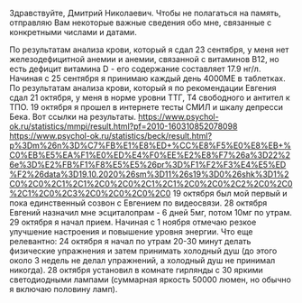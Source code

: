 Здравствуйте, Дмитрий Николаевич. Чтобы не полагаться на память, отправляю Вам некоторые важные сведения обо мне, связанные с конкретными числами и датами.

По результатам анализа крови, который я сдал 23 сентября, у меня нет железодефицитной анемии и анемии, связанной с витаминов B12, но есть дефицит витамина D - его содержание составляет 17.9 нг/л. Начиная с 25 сентября я принимаю каждый день 4000МЕ в таблетках.
По результатам анализа крови, который я по рекомендации Евгения сдал 21 октября, у меня в норме уровни ТТГ, Т4 свободного и антител к ТПО.
19 октября я прошел в интернете тесты СМИЛ и шкалу депресси Бека. Вот ссылки на результаты.
https://www.psychol-ok.ru/statistics/mmpi/result.html?pf=2010-160310852078098
https://www.psychol-ok.ru/statistics/beck/result.html?p%3Dm%26n%3D%C7%FB%E1%E8%ED+%CC%E8%F5%E0%E8%EB+%C0%EB%E5%EA%F1%E0%ED%E4%F0%EE%E2%E8%F7%26a%3D22%26e%3D%E2%FB%F1%F8%E5%E5%26pr%3D%F1%F2%F3%E4%E5%ED%F2%26data%3D19.10.2020%26sm%3D11%26s19%3D0%26shk%3D1%2C0%2C0%2C1%2C1%2C0%2C0%2C1%2C1%2C0%2C0%2C2%2C0%2C0%2C1%2C0%2C3%2C0%2C0%2C0%2C0
19 октября был мой первый и пока единственный созвон с Евгением по видеосвязи.
28 октября Евгений назначил мне эсциталопрам - 6 дней 5мг, потом 10мг по утрам. 29 октября я начал прием. 
Начиная с 1 ноября отмечаю резкое улучшение настроения и повышение уровня энергии.
Что еще релевантно: 24 октября я начал по утрам 20-30 минут делать физические упражнения и затем принимать холодный душ (до этого около 3 недель не делал упражнений, а холодный душ не принимал никогда).
28 октября установил в комнате гирлянды с 30 яркими светодиодными лампами (суммарная яркость 50000 люмен, но обычно я включаю половину ламп).
